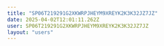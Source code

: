 ```yaml
---
title: "SP06T219291G2XKWRPJHEYM9XREYK2K3K32JZ7JZ"
date: 2025-04-02T12:01:11.262Z
user: SP06T219291G2XKWRPJHEYM9XREYK2K3K32JZ7JZ
layout: "users"
---
```

    